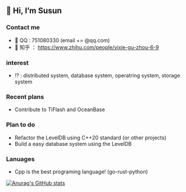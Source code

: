 ## 👋 Hi, I’m Susun 
### Contact me
- 👀 QQ : 751080330 (email += @qq.com)
- 📘 知乎 ： https://www.zhihu.com/people/yixie-gu-zhou-6-9
### interest
- ⁉️ : distributed system, database system, operatring system, storage system
### Recent plans
- Contribute to TiFlash and OceanBase
### Plan to do
- Refactor the LevelDB using C++20 standard (or other projects)
- Build a easy database system using the LevelDB
### Lanuages
- Cpp is the best programing language! (go-rust-python)

[![Anurag's GitHub stats](https://github-readme-stats.vercel.app/api?username=xiaguan)](https://github.com/anuraghazra/github-readme-stats)

<!---
xiaguan/xiaguan is a ✨ special ✨ repository because its `README.md` (this file) appears on your GitHub profile.
You can click the Preview link to take a look at your changes.
--->

